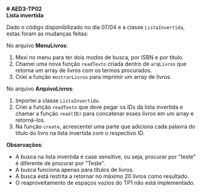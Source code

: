 **# AED3-TP02**  
**Lista invertida**

Dado o código disponibilizado no dia 07/04 e a classe `ListaInvertida`, estas foram as mudanças feitas:

No arquivo **MenuLivros**:

1. Mexi no menu para ter dois modos de busca, por ISBN e por título.
2. Chamei uma nova função `readTexto` criada dentro de `arqLivros` que retorna um array de livros com os termos procurados.
3. Criei a função `mostrarLivros` para imprimir um array de livros.

No arquivo **ArquivoLivros**:

1. Importei a classe `ListaInvertida`.
2. Criei a função `readTexto` que deve pegar os IDs da lista invertida e chamar a função `read(ID)` para concatenar esses livros em um array e retorná-los.
3. Na função `create`, acrescentei uma parte que adiciona cada palavra do título do livro na lista invertida com o respectivo ID.

**Observações**:
- A busca na lista invertida é case sensitive, ou seja, procurar por "teste" é diferente de procurar por "Teste".
- A busca funciona apenas para títulos de livros.
- A busca está restrita a retornar no máximo 20 livros como resultado.
- O reaproveitamento de espaços vazios do TP1 não está implementado.
